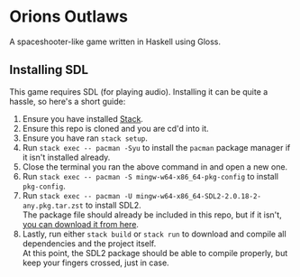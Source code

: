 # Orions Outlaws
A spaceshooter-like game written in Haskell using Gloss.

## Installing SDL
This game requires SDL (for playing audio). Installing it can be quite a hassle, so here's a short guide:
1. Ensure you have installed [Stack](https://www.haskellstack.org/).
2. Ensure this repo is cloned and you are cd'd into it.
3. Ensure you have ran `stack setup`.
4. Run `stack exec -- pacman -Syu` to install the `pacman` package manager if it isn't installed already.
5. Close the terminal you ran the above command in and open a new one.
6. Run `stack exec -- pacman -S mingw-w64-x86_64-pkg-config` to install `pkg-config`.
7. Run `stack exec -- pacman -U mingw-w64-x86_64-SDL2-2.0.18-2-any.pkg.tar.zst` to install SDL2.  
   The package file should already be included in this repo, but if it isn't, [you can download it from here](https://repo.msys2.org/mingw/x86_64/).
8. Lastly, run either `stack build` or `stack run` to download and compile all dependencies and the project itself.  
   At this point, the SDL2 package should be able to compile properly, but keep your fingers crossed, just in case.
